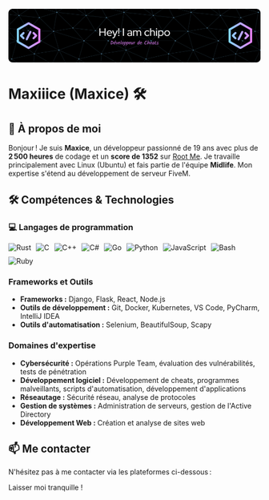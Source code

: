 ![Bannière GitHub](https://github.com/Ilyes009/Ilyes009/blob/main/github-header-image.png)

# Maxiiice (Maxice) 🛠️

## 👋 À propos de moi

Bonjour ! Je suis **Maxice**, un développeur passionné de 19 ans avec plus de **2 500 heures** de codage et un **score de 1352** sur [Root Me](https://www.root-me.org/). Je travaille principalement avec Linux (Ubuntu) et fais partie de l'équipe **Midlife**. Mon expertise s'étend au développement de serveur FiveM.

## 🛠️ Compétences & Technologies

### 💻 Langages de programmation

<div style="display: flex; flex-wrap: wrap; gap: 10px;">
  <img src="https://img.shields.io/badge/Rust-000000?style=flat&logo=rust&logoColor=white" alt="Rust">
  <img src="https://img.shields.io/badge/C-555555?style=flat&logo=c&logoColor=white" alt="C">
  <img src="https://img.shields.io/badge/C++-00599C?style=flat&logo=c%2B%2B&logoColor=white" alt="C++">
  <img src="https://img.shields.io/badge/C%23-239120?style=flat&logo=c-sharp&logoColor=white" alt="C#">
  <img src="https://img.shields.io/badge/Go-00ADD8?style=flat&logo=go&logoColor=white" alt="Go">
  <img src="https://img.shields.io/badge/Python-3776AB?style=flat&logo=python&logoColor=white" alt="Python">
  <img src="https://img.shields.io/badge/JavaScript-F7DF1E?style=flat&logo=javascript&logoColor=black" alt="JavaScript">
  <img src="https://img.shields.io/badge/Bash-4EAA25?style=flat&logo=gnu-bash&logoColor=white" alt="Bash">
  <img src="https://img.shields.io/badge/Ruby-CC342D?style=flat&logo=ruby&logoColor=white" alt="Ruby">
</div>

### Frameworks et Outils

- **Frameworks :** Django, Flask, React, Node.js
- **Outils de développement :** Git, Docker, Kubernetes, VS Code, PyCharm, IntelliJ IDEA
- **Outils d'automatisation :** Selenium, BeautifulSoup, Scapy

### Domaines d'expertise

- **Cybersécurité :** Opérations Purple Team, évaluation des vulnérabilités, tests de pénétration
- **Développement logiciel :** Développement de cheats, programmes malveillants, scripts d'automatisation, développement d'applications
- **Réseautage :** Sécurité réseau, analyse de protocoles
- **Gestion de systèmes :** Administration de serveurs, gestion de l'Active Directory
- **Développement Web :** Création et analyse de sites web

 

## 📫 Me contacter

N'hésitez pas à me contacter via les plateformes ci-dessous :

Laisser moi tranquille !

